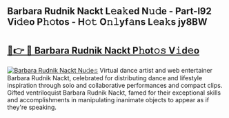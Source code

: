 ## Barbara Rudnik Nackt L𝚎a𝚔ed N𝚞𝚍e - Part-l92 Vi𝚍𝚎o P𝚑𝚘tos - H𝚘𝚝 O𝚗𝚕yf𝚊ns L𝚎a𝚔s jy8BW

# <h2><a href="http://kf5wsm.oniu.top/?m=Barbara+Rudnik+Nackt">🔗👉 🔴 Barbara Rudnik Nackt P𝚑ot𝚘𝚜 V𝚒d𝚎o</a></h2>

[![Barbara Rudnik Nackt Nu𝚍e𝚜](https://i.imgur.com/0qMVB7G.gif)](http://kf5wsm.oniu.top/?m=Barbara+Rudnik+Nackt)
Virtual dance artist and web entertainer Barbara Rudnik Nackt, celebrated for distributing dance and lifestyle inspiration through solo and collaborative performances and compact clips. Gifted ventriloquist Barbara Rudnik Nackt, famed for their exceptional skills and accomplishments in manipulating inanimate objects to appear as if they're speaking.  
